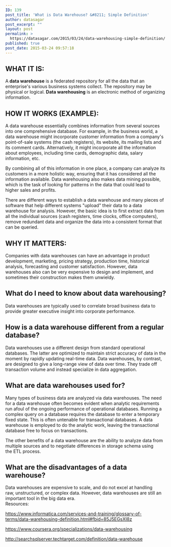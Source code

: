 ```yaml
---
ID: 139
post_title: 'What is Data Warehouse? &#8211; Simple Definition'
author: datasagar
post_excerpt: ""
layout: post
permalink: >
  https://datasagar.com/2015/03/24/data-warehousing-simple-definition/
published: true
post_date: 2015-03-24 09:57:18
---
```

<div class="panel-pane pane-views pane-defination-title term-content">
<div class="pane-content">
<div class="view view-defination-title view-id-defination_title view-display-id-block_1 view-dom-id-e0f68bfa36bff0e97331efda4d649f34">
<div class="view-content">
<div class="views-row views-row-1 views-row-odd views-row-first views-row-last">
<div>
<h2 class="what-it-is">WHAT IT IS:</h2>
<div>

A<strong> data warehouse</strong> is a federated repository for all the data that an enterprise's various business systems collect. The repository may be physical or logical. <strong>Data warehousing</strong> is an electronic method of organizing information.

</div>
</div>
<div>
<h2 class="what-it-is">HOW IT WORKS (EXAMPLE):</h2>
<div>

A data warehouse essentially combines information from several sources into one comprehensive database. For example, in the business world, a data warehouse might incorporate customer information from a company's point-of-sale systems (the <span class="nolink">cash</span> registers), its website, its mailing lists and its comment cards. Alternatively, it might incorporate all the information about employees, including time cards, demographic data, salary information, etc.

By combining all of this information in one place, a company can analyze its customers in a more holistic way, ensuring that it has considered all the information available. Data warehousing also makes <span class="definition-url">data mining</span> possible, which is the task of looking for patterns in the data that could lead to higher <span class="definition-url">sales</span> and profits.

There are different ways to establish a data warehouse and many pieces of software that help different systems "upload" their data to a data warehouse for analysis. However, the basic idea is to first extract data from all the individual sources (<span class="nolink">cash</span> registers, time clocks, office computers), remove redundant data and organize the data into a consistent format that can be queried.

</div>
</div>
<div class="views-field views-field-php"></div>
<div>
<h2 class="what-it-is">WHY IT MATTERS:</h2>
<div>

Companies with data warehouses can have an advantage in product development, marketing, pricing strategy, production time, historical analysis, forecasting and customer satisfaction. However, data warehouses also can be very expensive to design and implement, and sometimes their construction makes them unwieldy.

</div>
<h2>What do I need to know about data warehousing?</h2>
Data warehouses are typically used to correlate broad business data to provide greater executive insight into corporate performance.
<h2>How is a data warehouse different from a regular database?</h2>
Data warehouses use a different design from standard operational databases. The latter are optimized to maintain strict accuracy of data in the moment by rapidly updating real-time data. Data warehouses, by contrast, are designed to give a long-range view of data over time. They trade off transaction volume and instead specialize in data aggregation.
<h2>What are data warehouses used for?</h2>
Many types of business data are analyzed via data warehouses. The need for a data warehouse often becomes evident when analytic requirements run afoul of the ongoing performance of operational databases. Running a complex query on a database requires the database to enter a temporary fixed state. This is often untenable for transactional databases. A data warehouse is employed to do the analytic work, leaving the transactional database free to focus on transactions.

The other benefits of a data warehouse are the ability to analyze data from multiple sources and to negotiate differences in storage schema using the ETL process.
<h2>What are the disadvantages of a data warehouse?</h2>
Data warehouses are expensive to scale, and do not excel at handling raw, unstructured, or complex data. However, data warehouses are still an important tool in the big data era.

</div>
Resources:

https://www.informatica.com/services-and-training/glossary-of-terms/data-warehousing-definition.html#fbid=85J5EGsXI8z

https://www.coursera.org/specializations/data-warehousing

http://searchsqlserver.techtarget.com/definition/data-warehouse

</div>
</div>
</div>
</div>
</div>
<div class="panel-separator"></div>
<div id="definition-bottom-ads" class="panel-pane pane-custom pane-3"></div>